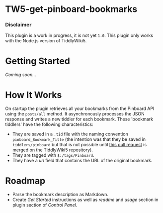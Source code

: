 # TW5-get-pinboard-bookmarks
### Disclaimer
This plugin is a work in progress, it is not yet `1.0`.
This plugin only works with the Node.js version of TiddlyWiki5.

# Getting Started
*Coming soon...*

# How It Works
On startup the plugin retrieves all your bookmarks from the Pinboard API using
the `posts/all` method. It asynchronously processes the JSON response and writes a new tiddler for each bookmark.
These 'bookmark tiddlers' have the following characteristics:
* They are saved in a `.tid` file with the naming convention `pinboard_Bookmark_Title` (the intention was that they be saved in `tiddlers/pinboard` but that is not possible until [this pull request](https://github.com/Jermolene/TiddlyWiki5/pull/2541) is merged on the TiddlyWiki5 repository).
* They are tagged with `$:/tags/Pinboard`.
* They have a *url* field that contains the URL of the original bookmark.

# Roadmap
* Parse the bookmark description as Markdown.
* Create *Get Started* instructions as well as *readme* and *usage* section in plugin section of *Control Panel*.
